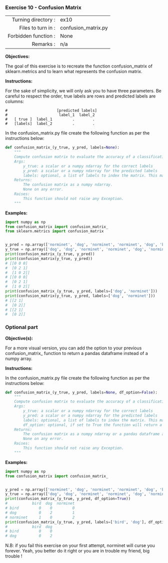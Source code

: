  ### Exercise 10 - Confusion Matrix

|                         |                         |
| -----------------------:| ----------------------- |
|   Turning directory :   |  ex10                   |
|   Files to turn in :    |  confusion_matrix.py    |
|   Forbidden function :  |  None                   |
|   Remarks :             |  n/a                    |

**Objectives:**

The goal of this exercise is to recreate the function confusion_matrix of sklearn.metrics and to learn what represents the confusion matrix.

**Instructions:**

For the sake of simplicity, we will only ask you to have three parameters.
Be careful to respect the order, true labels are rows and predicted labels are columns:

```
#                      [predicted labels]    
#                       label_1  label_2
#   [ true ]  label_1         .        .
#   [labels]  label_2         .        .
```

In the confusion_matrix.py file create the following function as per the instructions below:
```python
def confusion_matrix_(y_true, y_pred, labels=None):
    """
    Compute confusion matrix to evaluate the accuracy of a classification.
    Args:
        y_true: a scalar or a numpy ndarray for the correct labels
        y_pred: a scalar or a numpy ndarray for the predicted labels
        labels: optional, a list of labels to index the matrix. This may be used to reorder or select a subset of labels. (default=None)
    Returns: 
        The confusion matrix as a numpy ndarray.
        None on any error.
    Raises:
        This function should not raise any Exception.
    """
```

**Examples:**
```python
import numpy as np
from confusion_matrix import confusion_matrix_
from sklearn.metrics import confusion_matrix


y_pred = np.array(['norminet', 'dog', 'norminet', 'norminet', 'dog', 'bird'])
y_true = np.array(['dog', 'dog', 'norminet', 'norminet', 'dog', 'norminet'])
print(confusion_matrix_(y_true, y_pred))
print(confusion_matrix(y_true, y_pred))
# [[0 0 0]
#  [0 2 1]
#  [1 0 2]]
# [[0 0 0]
#  [0 2 1]
#  [1 0 2]]
print(confusion_matrix_(y_true, y_pred, labels=['dog', 'norminet']))
print(confusion_matrix(y_true, y_pred, labels=['dog', 'norminet']))
# [[2 1]
#  [0 2]]
# [[2 1]
#  [0 2]]
```

### Optional part

**Objective(s):**

For a more visual version, you can add the option to your previous confusion_matrix_ function to return a pandas dataframe instead of a numpy array.

**Instructions:**

In the confusion_matrix.py file create the following function as per the instructions below:
```python
def confusion_matrix_(y_true, y_pred, labels=None, df_option=False):
    """
    Compute confusion matrix to evaluate the accuracy of a classification.
    Args:
        y_true: a scalar or a numpy ndarray for the correct labels
        y_pred: a scalar or a numpy ndarray for the predicted labels
        labels: optional, a list of labels to index the matrix. This may be used to reorder or select a subset of labels. (default=None)
        df_option: optional, if set to True the function will return a pandas dataframe instead of a numpy array. (default=False)
    Returns: 
        The confusion matrix as a numpy ndarray or a pandas dataframe according to df_option value.
        None on any error.
    Raises:
        This function should not raise any Exception.
    """
```

**Examples:**
```python
import numpy as np
from confusion_matrix import confusion_matrix_


y_pred = np.array(['norminet', 'dog', 'norminet', 'norminet', 'dog', 'bird'])
y_true = np.array(['dog', 'dog', 'norminet', 'norminet', 'dog', 'norminet'])
print(confusion_matrix_(y_true, y_pred, df_option=True))
#           bird  dog  norminet
# bird         0    0         0
# dog          0    2         1
# norminet     1    0         2
print(confusion_matrix_(y_true, y_pred, labels=['bird', 'dog'], df_option=True))
#           bird  dog
# bird         0    0
# dog          0    2
```

N.B: if you fail this exercise on your first attempt, norminet will curse you forever. Yeah, you better do it right or you are in trouble my friend, big trouble !
